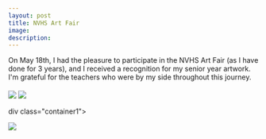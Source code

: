 ```yaml
---
layout: post
title: NVHS Art Fair
image: 
description:
---
```



<!-- split -->
 On May 18th, I had the pleasure to participate in the NVHS Art Fair (as I have done for 3 years), and I received a recognition for my senior year artwork. I'm grateful for the teachers who were by my side throughout this journey.
 <div style="height: 5px"></div>

<div class="container1">
  <div class="row">
    <div class="col-sm-3">
      <img class="img img-responsive" src= "{{ site.baseurl }}/img/blog/paintingaward.jpg"/>
      <img class="img img-responsive" src= "{{ site.baseurl }}/img/blog/paintingaward1.jpg"/>
    </div>    
  </div>
</div>

div class="container1">
  <div class="row">
    <div class="col-sm-3">
      <img class="img img-responsive" src= "{{ site.baseurl }}/img/blog/paintingaward1.jpg"/>
    </div>    
  </div>
</div>

